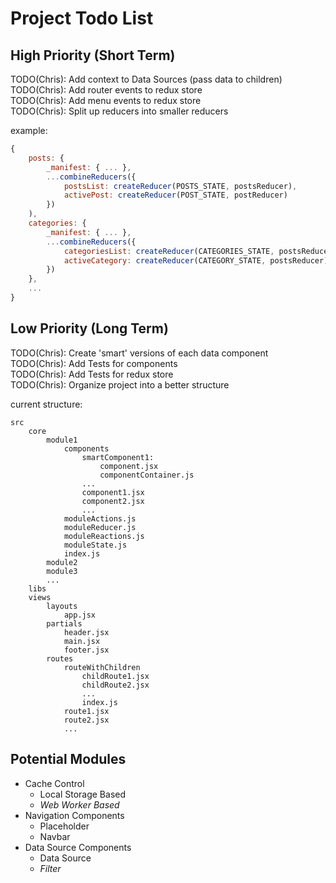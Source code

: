 # Project Todo List

## High Priority (Short Term)
TODO(Chris): Add context to Data Sources (pass data to children)  
TODO(Chris): Add router events to redux store  
TODO(Chris): Add menu events to redux store  
TODO(Chris): Split up reducers into smaller reducers

example:
```js
{
    posts: {
        _manifest: { ... },
        ...combineReducers({
            postsList: createReducer(POSTS_STATE, postsReducer),
            activePost: createReducer(POST_STATE, postReducer)
        })
    ),
    categories: {
        _manifest: { ... },
        ...combineReducers({
            categoriesList: createReducer(CATEGORIES_STATE, postsReducer),
            activeCategory: createReducer(CATEGORY_STATE, postsReducer),
        })
    },
    ...
}
```

## Low Priority (Long Term)
TODO(Chris): Create 'smart' versions of each data component  
TODO(Chris): Add Tests for components  
TODO(Chris): Add Tests for redux store  
TODO(Chris): Organize project into a better structure  

current structure:
```
src
    core
        module1
            components 
                smartComponent1:
                    component.jsx
                    componentContainer.js
                ...
                component1.jsx
                component2.jsx
                ...
            moduleActions.js
            moduleReducer.js
            moduleReactions.js
            moduleState.js
            index.js
        module2
        module3
        ...
    libs
    views
        layouts
            app.jsx
        partials
            header.jsx
            main.jsx
            footer.jsx
        routes
            routeWithChildren
                childRoute1.jsx
                childRoute2.jsx
                ...
                index.js
            route1.jsx
            route2.jsx
            ...
```

## Potential Modules
* Cache Control
    * Local Storage Based
    * *Web Worker Based*
* Navigation Components
    * Placeholder
    * Navbar
* Data Source Components
    * Data Source
    * *Filter*